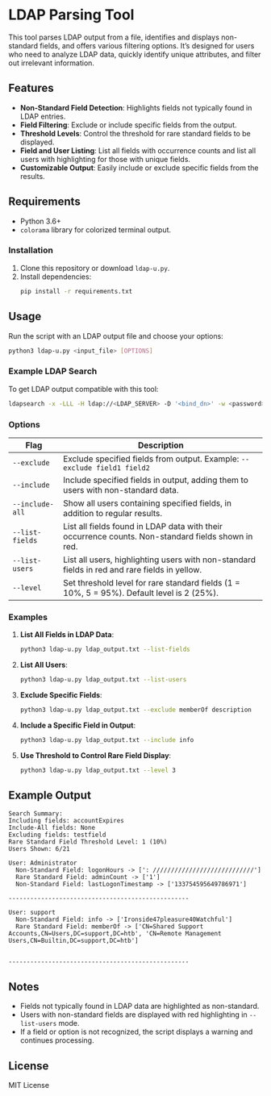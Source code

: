 
# LDAP Parsing Tool

This tool parses LDAP output from a file, identifies and displays non-standard fields, and offers various filtering options. It’s designed for users who need to analyze LDAP data, quickly identify unique attributes, and filter out irrelevant information.

## Features

- **Non-Standard Field Detection**: Highlights fields not typically found in LDAP entries.
- **Field Filtering**: Exclude or include specific fields from the output.
- **Threshold Levels**: Control the threshold for rare standard fields to be displayed.
- **Field and User Listing**: List all fields with occurrence counts and list all users with highlighting for those with unique fields.
- **Customizable Output**: Easily include or exclude specific fields from the results.

## Requirements

- Python 3.6+
- `colorama` library for colorized terminal output.

### Installation

1. Clone this repository or download `ldap-u.py`.
2. Install dependencies:
   ```bash
   pip install -r requirements.txt
   ```

## Usage

Run the script with an LDAP output file and choose your options:

```bash
python3 ldap-u.py <input_file> [OPTIONS]
```

### Example LDAP Search

To get LDAP output compatible with this tool:
```bash
ldapsearch -x -LLL -H ldap://<LDAP_SERVER> -D '<bind_dn>' -w <password> -b '<base_dn>' '(objectClass=user)' '*'
```

### Options

| Flag               | Description                                                                                               |
|--------------------|-----------------------------------------------------------------------------------------------------------|
| `--exclude`        | Exclude specified fields from output. Example: `--exclude field1 field2`                                  |
| `--include`        | Include specified fields in output, adding them to users with non-standard data.                          |
| `--include-all`    | Show all users containing specified fields, in addition to regular results.                               |
| `--list-fields`    | List all fields found in LDAP data with their occurrence counts. Non-standard fields shown in red.        |
| `--list-users`     | List all users, highlighting users with non-standard fields in red and rare fields in yellow.             |
| `--level`          | Set threshold level for rare standard fields (1 = 10%, 5 = 95%). Default level is 2 (25%).               |

### Examples

1. **List All Fields in LDAP Data**:
   ```bash
   python3 ldap-u.py ldap_output.txt --list-fields
   ```

2. **List All Users**:
   ```bash
   python3 ldap-u.py ldap_output.txt --list-users
   ```

3. **Exclude Specific Fields**:
   ```bash
   python3 ldap-u.py ldap_output.txt --exclude memberOf description
   ```

4. **Include a Specific Field in Output**:
   ```bash
   python3 ldap-u.py ldap_output.txt --include info
   ```

5. **Use Threshold to Control Rare Field Display**:
   ```bash
   python3 ldap-u.py ldap_output.txt --level 3
   ```

## Example Output

```plaintext
Search Summary:
Including fields: accountExpires
Include-All fields: None
Excluding fields: testfield
Rare Standard Field Threshold Level: 1 (10%)
Users Shown: 6/21

User: Administrator
  Non-Standard Field: logonHours -> [': ////////////////////////////']
  Rare Standard Field: adminCount -> ['1']
  Non-Standard Field: lastLogonTimestamp -> ['133754595649786971']

--------------------------------------------------

User: support
  Non-Standard Field: info -> ['Ironside47pleasure40Watchful']
  Rare Standard Field: memberOf -> ['CN=Shared Support Accounts,CN=Users,DC=support,DC=htb', 'CN=Remote Management Users,CN=Builtin,DC=support,DC=htb']


--------------------------------------------------
```

## Notes

- Fields not typically found in LDAP data are highlighted as non-standard.
- Users with non-standard fields are displayed with red highlighting in `--list-users` mode.
- If a field or option is not recognized, the script displays a warning and continues processing.

## License

MIT License
